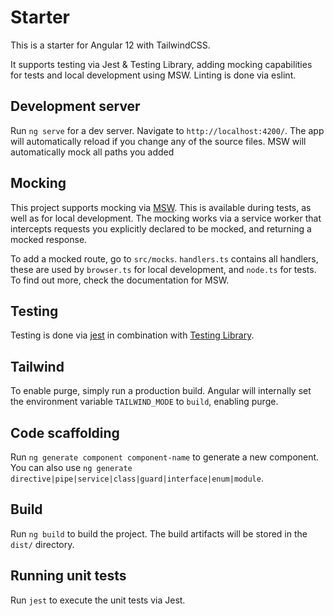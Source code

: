 # Starter

This is a starter for Angular 12 with TailwindCSS.

It supports testing via Jest & Testing Library, adding mocking capabilities for tests and local development using MSW.
Linting is done via eslint.

## Development server

Run `ng serve` for a dev server. Navigate to `http://localhost:4200/`. The app will automatically reload if you change any of the source files. MSW will automatically mock all paths you added

## Mocking

This project supports mocking via [MSW](https://mswjs.io/). This is available during tests, as well as for local development.
The mocking works via a service worker that intercepts requests you explicitly declared to be mocked, and returning a mocked response.

To add a mocked route, go to `src/mocks`. `handlers.ts` contains all handlers, these are used by `browser.ts` for local development, and `node.ts` for tests. To find out more, check the documentation for MSW.

## Testing

Testing is done via [jest](https://jestjs.io/) in combination with [Testing Library](https://testing-library.com/).

## Tailwind

To enable purge, simply run a production build. Angular will internally set the environment variable `TAILWIND_MODE` to `build`, enabling purge.

## Code scaffolding

Run `ng generate component component-name` to generate a new component. You can also use `ng generate directive|pipe|service|class|guard|interface|enum|module`.

## Build

Run `ng build` to build the project. The build artifacts will be stored in the `dist/` directory.

## Running unit tests

Run `jest` to execute the unit tests via Jest.
